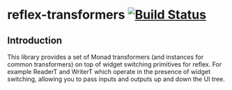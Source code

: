 reflex-transformers [![Build Status](https://secure.travis-ci.org/Saulzar/reflex-transformers.png?branch=master)](http://travis-ci.org/saulzar/reflex-transformers)
====================

## Introduction

  This library provides a set of Monad transformers (and instances for common transformers) on top of 
  widget switching primitives for reflex. For example ReaderT and WriterT which operate in the presence 
  of widget switching, allowing you to pass inputs and outputs up and down the UI tree.
